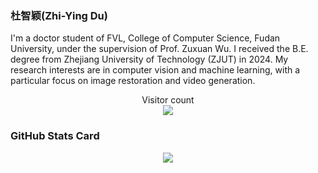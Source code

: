 ### 杜智颖(Zhi-Ying Du)
I'm a doctor student of FVL, College of Computer Science, Fudan University, under the supervision of Prof. Zuxuan Wu. I received the B.E. degree from Zhejiang University of Technology (ZJUT) in 2024. My research interests are in computer vision and machine learning, with a particular focus on image restoration and video generation.


<div align="center"> 
  Visitor count<br>
  <img src="https://profile-counter.glitch.me/ZhiyingDu/count.svg" /> 
</div>

### GitHub Stats Card
<div align="center"> 
  <img src="https://github-readme-stats.vercel.app/api?username=ZhiyingDu&show_icons=true&theme=tokyonight" /> 
</div>
